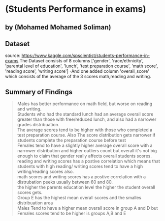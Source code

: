 # (Students Performance in exams)
## by (Mohamed Mohamed Soliman)


## Dataset
source: https://www.kaggle.com/spscientist/students-performance-in-exams
The Dataset consists of 8 columns ['gender', 'race/ethnicity', 'parental level of education', 'lunch',
       'test preparation course', 'math score', 'reading score',
       'writing score']
-And one added column  'overall_score' which consists of the average of the 3 scores math,reading and writing.


## Summary of Findings

> Males has better performance on math field, but worse on reading and writing.<br>
> Students who had the standard lunch had an average overall score greater than those with free/reduced lunch, and also had a narrower grades distribuation.<br>
>The average scores tend to be higher with those who completed a test preparation course. Also The score distribution gets narrower if students complete the preparation course before test <br>
> Females tend to have a slightly higher average overall score with a narrower distribution and higher outliers count but overall it's not big enough to claim that gender really affects overall students scores. <br>
> reading and writing scores has a postive correlation which means that students with high reading/ writing scores tend to have a high writing/reading scores also.<br>
> math scores and writing scores has a postive correlation with a distrubation peeks usually between 60 and 80.<br>
> the higher the parents education level the higher the student overall scores gets.<br>
> Group E has the highest mean overall scores and the smalles distribuation area <br>
> Males Tend to have a higher mean overall score in group A and D but Females scores tend to be higher is groups A,B and E <br>
